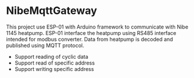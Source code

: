 # NibeMqttGateway

This project use ESP-01 with Arduino framework to communicate with Nibe 1145 heatpump. ESP-01 interface the heatpump using RS485 interface intended for modbus converter.
Data from heatpump is decoded and published using MQTT protocol.

- Support reading of cyclic data
- Support read of specific address
- Support writing specific address
